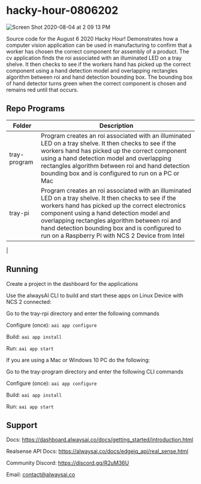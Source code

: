 # hacky-hour-0806202
![Screen Shot 2020-08-04 at 2 09 13 PM](https://user-images.githubusercontent.com/21957723/89355485-5640f400-d670-11ea-8421-4f2d6ecba664.png)

Source code for the August 6 2020 Hacky Hour!  Demonstrates how a computer vision application can be used in manufacturing to confirm that a worker has chosen the correct component for assembly of a product.  The cv application finds the roi associated with an illuminated LED on a tray shelve.  It then checks to see if the workers hand has picked up the correct component using a hand detection model and overlapping rectangles algorithm between roi and hand detection bounding box.  The bounding box of hand detector turns green when the correct component is chosen and remains red until that occurs.
## Repo Programs
| Folder                     	| Description                                                                                              	|
|----------------------------	|----------------------------------------------------------------------------------------------------------	|
| tray-program          	| Program creates an roi associated with an illuminated LED on a tray shelve. It then checks to see if the workers hand has picked up the correct component using a hand detection model and overlapping rectangles algorithm between roi and hand detection bounding box and is configured to run on a PC or Mac|
| tray-pi 	| Program creates an roi associated with an illuminated LED on a tray shelve. It then checks to see if the workers hand has picked up the correct electronics component using a hand detection model and overlapping rectangles algorithm between roi and hand detection bounding box and is configured to run on a Raspberry Pi with NCS 2 Device from Intel|
|
## Running
Create a project in the dashboard for the applications

Use the alwaysAI CLI to build and start these apps on Linux Device with NCS 2 connected:

Go to the tray-rpi directory and enter the following commands

Configure (once): `aai app configure`

Build: `aai app install`

Run: `aai app start`

If you are using a Mac or Windows 10 PC do the following:

Go to the tray-program directory and enter the following CLI commands

Configure (once): `aai app configure`

Build: `aai app install`

Run: `aai app start`


## Support
Docs: https://dashboard.alwaysai.co/docs/getting_started/introduction.html

Realsense API Docs: https://alwaysai.co/docs/edgeiq_api/real_sense.html

Community Discord: https://discord.gg/R2uM36U

Email: contact@alwaysai.co
